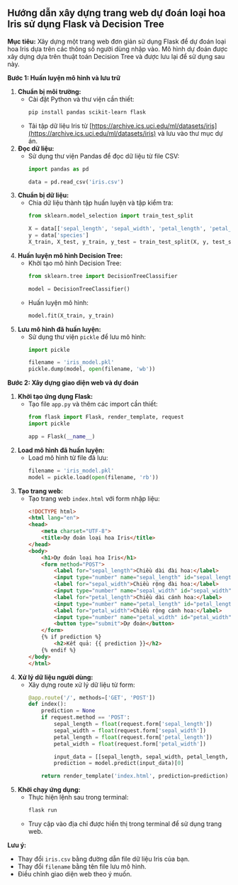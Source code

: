 ## Hướng dẫn xây dựng trang web dự đoán loại hoa Iris sử dụng Flask và Decision Tree

**Mục tiêu:** Xây dựng một trang web đơn giản sử dụng Flask để dự đoán loại hoa Iris dựa trên các thông số người dùng nhập vào. Mô hình dự đoán được xây dựng dựa trên thuật toán Decision Tree và được lưu lại để sử dụng sau này.

**Bước 1: Huấn luyện mô hình và lưu trữ**

1. **Chuẩn bị môi trường:**
    - Cài đặt Python và thư viện cần thiết:
        ```bash
        pip install pandas scikit-learn flask
        ```
    - Tải tập dữ liệu Iris từ [https://archive.ics.uci.edu/ml/datasets/iris](https://archive.ics.uci.edu/ml/datasets/iris) và lưu vào thư mục dự án.
2. **Đọc dữ liệu:**
    - Sử dụng thư viện Pandas để đọc dữ liệu từ file CSV:
        ```python
        import pandas as pd

        data = pd.read_csv('iris.csv')
        ```
3. **Chuẩn bị dữ liệu:**
    - Chia dữ liệu thành tập huấn luyện và tập kiểm tra:
        ```python
        from sklearn.model_selection import train_test_split

        X = data[['sepal_length', 'sepal_width', 'petal_length', 'petal_width']]
        y = data['species']
        X_train, X_test, y_train, y_test = train_test_split(X, y, test_size=0.2, random_state=42)
        ```
4. **Huấn luyện mô hình Decision Tree:**
    - Khởi tạo mô hình Decision Tree:
        ```python
        from sklearn.tree import DecisionTreeClassifier

        model = DecisionTreeClassifier()
        ```
    - Huấn luyện mô hình:
        ```python
        model.fit(X_train, y_train)
        ```
5. **Lưu mô hình đã huấn luyện:**
    - Sử dụng thư viện `pickle` để lưu mô hình:
        ```python
        import pickle

        filename = 'iris_model.pkl'
        pickle.dump(model, open(filename, 'wb'))
        ```

**Bước 2: Xây dựng giao diện web và dự đoán**

1. **Khởi tạo ứng dụng Flask:**
    - Tạo file `app.py` và thêm các import cần thiết:
        ```python
        from flask import Flask, render_template, request
        import pickle

        app = Flask(__name__)
        ```
2. **Load mô hình đã huấn luyện:**
    - Load mô hình từ file đã lưu:
        ```python
        filename = 'iris_model.pkl'
        model = pickle.load(open(filename, 'rb'))
        ```
3. **Tạo trang web:**
    - Tạo trang web `index.html` với form nhập liệu:
        ```html
        <!DOCTYPE html>
        <html lang="en">
        <head>
            <meta charset="UTF-8">
            <title>Dự đoán loại hoa Iris</title>
        </head>
        <body>
            <h1>Dự đoán loại hoa Iris</h1>
            <form method="POST">
                <label for="sepal_length">Chiều dài đài hoa:</label>
                <input type="number" name="sepal_length" id="sepal_length" required><br><br>
                <label for="sepal_width">Chiều rộng đài hoa:</label>
                <input type="number" name="sepal_width" id="sepal_width" required><br><br>
                <label for="petal_length">Chiều dài cánh hoa:</label>
                <input type="number" name="petal_length" id="petal_length" required><br><br>
                <label for="petal_width">Chiều rộng cánh hoa:</label>
                <input type="number" name="petal_width" id="petal_width" required><br><br>
                <button type="submit">Dự đoán</button>
            </form>
            {% if prediction %}
                <h2>Kết quả: {{ prediction }}</h2>
            {% endif %}
        </body>
        </html>
        ```
4. **Xử lý dữ liệu người dùng:**
    - Xây dựng route xử lý dữ liệu từ form:
        ```python
        @app.route('/', methods=['GET', 'POST'])
        def index():
            prediction = None
            if request.method == 'POST':
                sepal_length = float(request.form['sepal_length'])
                sepal_width = float(request.form['sepal_width'])
                petal_length = float(request.form['petal_length'])
                petal_width = float(request.form['petal_width'])

                input_data = [[sepal_length, sepal_width, petal_length, petal_width]]
                prediction = model.predict(input_data)[0]

            return render_template('index.html', prediction=prediction)
        ```
5. **Khởi chạy ứng dụng:**
    - Thực hiện lệnh sau trong terminal:
        ```bash
        flask run
        ```
    - Truy cập vào địa chỉ được hiển thị trong terminal để sử dụng trang web.

**Lưu ý:**
- Thay đổi `iris.csv` bằng đường dẫn file dữ liệu Iris của bạn.
- Thay đổi `filename` bằng tên file lưu mô hình.
- Điều chỉnh giao diện web theo ý muốn.
